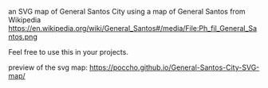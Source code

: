 an SVG map of General Santos City using a map of General Santos from Wikipedia https://en.wikipedia.org/wiki/General_Santos#/media/File:Ph_fil_General_Santos.png

Feel free to use this in your projects.

preview of the svg map: https://poccho.github.io/General-Santos-City-SVG-map/
